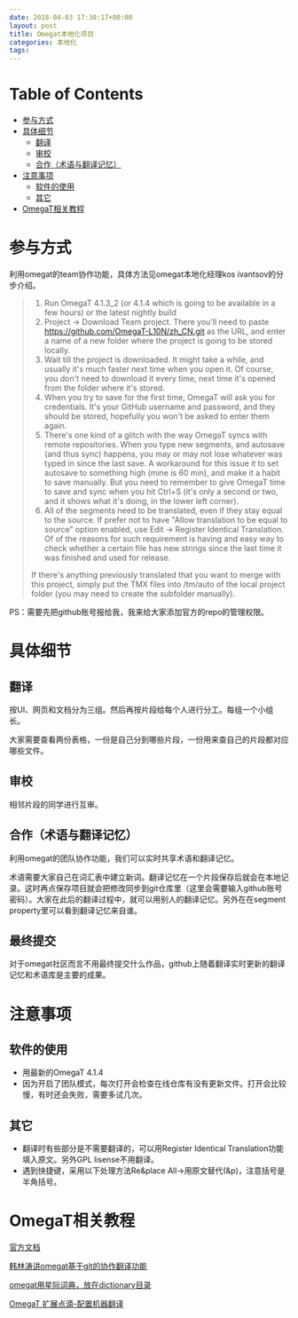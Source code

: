 ```yaml
---
date: 2018-04-03 17:30:17+00:00
layout: post
title: Omegat本地化项目
categories: 本地化
tags: 
---
```


Table of Contents
=================

   * [参与方式](#参与方式)
   * [具体细节](#具体细节)
      * [翻译](#翻译)
      * [审校](#审校)
      * [合作（术语与翻译记忆）](#合作术语与翻译记忆)
   * [注意事项](#注意事项)
      * [软件的使用](#软件的使用)
      * [其它](#其它)
   * [OmegaT相关教程](#omegat相关教程)


# 参与方式

利用omegat的team协作功能，具体方法见omegat本地化经理kos ivantsov的分步介绍。

>1. Run OmegaT 4.1.3_2 (or 4.1.4 which is going to be available in a few hours)
>or the latest nightly build
>2. Project -> Download Team project. There you'll
>need to paste https://github.com/OmegaT-L10N/zh_CN.git as the URL, and enter a
>name of a new folder where the project is going to be stored locally.
>3. Wait till the project is downloaded. It might take a while, and usually it's
>much faster next time when you open it. Of course, you don't need to download
>it every time, next time it's opened from the folder where it's stored.
>4. When you try to save for the first time, OmegaT will ask you for
>credentials. It's your GitHub username and password, and they should be stored,
>hopefully you won't be asked to enter them again.
>5. There's one kind of a glitch with the way OmegaT syncs with remote
>repositories. When you type new segments, and autosave (and thus sync) happens,
>you may or may not lose whatever was typed in since the last save. A
>workaround for this issue it to set autosave to something high (mine is 60
>min), and make it a habit to save manually. But you need to remember to give
>OmegaT time to save and sync when you hit Ctrl+S (it's only a second or two,
>and it shows what it's doing, in the lower left corner).
>6. All of the segments need to be translated, even if they stay equal to the
>source. If prefer not to have "Allow translation to be equal to source" option
>enabled, use Edit -> Register Identical Translation. Of of the reasons for such
>requirement is having and easy way to check whether a certain file has new
>strings since the last time it was finished and used for release.
>
>If there's anything previously translated that you want to merge with this
>project, simply put the TMX files into /tm/auto of the local project folder
>(you may need to create the subfolder manually).

PS：需要先把github账号报给我，我来给大家添加官方的repo的管理权限。
    
# 具体细节

## 翻译

按UI、网页和文档分为三组。然后再按片段给每个人进行分工。每组一个小组长。

大家需要查看两份表格，一份是自己分到哪些片段，一份用来查自己的片段都对应哪些文件。

## 审校

相邻片段的同学进行互审。

## 合作（术语与翻译记忆）

利用omegat的团队协作功能，我们可以实时共享术语和翻译记忆。

术语需要大家自己在词汇表中建立新词。翻译记忆在一个片段保存后就会在本地记录。这时再点保存项目就会把修改同步到git仓库里（这里会需要输入github账号密码）。大家在此后的翻译过程中，就可以用别人的翻译记忆。另外在在segment property里可以看到翻译记忆来自谁。

## 最终提交

对于omegat社区而言不用最终提交什么作品，github上随着翻译实时更新的翻译记忆和术语库是主要的成果。

# 注意事项

## 软件的使用

* 用最新的OmegaT 4.1.4
* 因为开启了团队模式，每次打开会检查在线仓库有没有更新文件。打开会比较慢，有时还会失败，需要多试几次。

## 其它

* 翻译时有些部分是不需要翻译的，可以用Register Identical Translation功能填入原文。另外GPL lisense不用翻译。
* 遇到快捷键，采用以下处理方法Re&place All->用原文替代(&p)，注意括号是半角括号。


# OmegaT相关教程

[官方文档](http://omegat.org/documentation)

[韩林涛讲omegat基于git的协作翻译功能](https://www.plaintalks.com/content/PlainTalks/Diaochongxiaoji/4.html)

[omegat用星际词典，放在dictionary目录](http://download.huzheng.org/)

[OmegaT 扩展点滴-配置机器翻译](https://blog.csdn.net/iilovetopview/article/details/51763668?_t_t_t=0.826435072535364)

